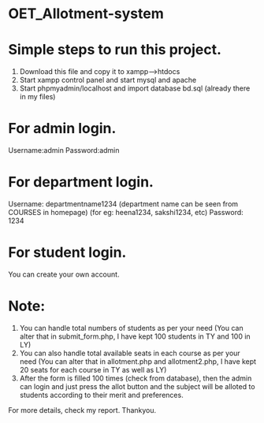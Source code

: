 # OET_Allotment-system

# Simple steps to run this project.
1. Download this file and copy it to xampp-->htdocs
2. Start xampp control panel and start mysql and apache
3. Start phpmyadmin/localhost and import database bd.sql (already there in my files)


# For admin login.
Username:admin
Password:admin

# For department login.
Username: departmentname1234 (department name can be seen from COURSES in homepage) (for eg: heena1234, sakshi1234, etc)
Password: 1234

# For student login.
You can create your own account.

# Note:
1. You can handle total numbers of students as per your need (You can alter that in submit_form.php, I have kept 100 students in TY and 100 in LY)
2. You can also handle total available seats in each course as per your need (You can alter that in allotment.php and allotment2.php, I have kept 20 seats for each course in TY as well as LY)
3. After the form is filled 100 times (check from database), then the admin can login and just press the allot button and the subject will be alloted to students according to their merit and preferences.


For more details, check my report.
Thankyou.
